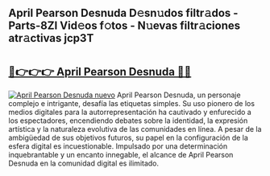 ## April Pearson Desnuda D𝚎sn𝚞dos filtr𝚊dos - Parts-8ZI Vid𝚎os f𝚘tos - N𝚞evas filtr𝚊ciones atr𝚊ctivas jcp3T

# <h2><a href="http://mb0jxie.tromn.icu/?c=April+Pearson+Desnuda">🔗👉👉👉 April Pearson Desnuda 🔗🔗</a></h2>

[![April Pearson Desnuda nuevo](https://i.imgur.com/pEAQMta.gif)](http://mb0jxie.tromn.icu/?c=April+Pearson+Desnuda)
April Pearson Desnuda, un personaje complejo e intrigante, desafía las etiquetas simples. Su uso pionero de los medios digitales para la autorrepresentación ha cautivado y enfurecido a los espectadores, encendiendo debates sobre la identidad, la expresión artística y la naturaleza evolutiva de las comunidades en línea. A pesar de la ambigüedad de sus objetivos futuros, su papel en la configuración de la esfera digital es incuestionable. Impulsado por una determinación inquebrantable y un encanto innegable, el alcance de April Pearson Desnuda en la comunidad digital es ilimitado.
